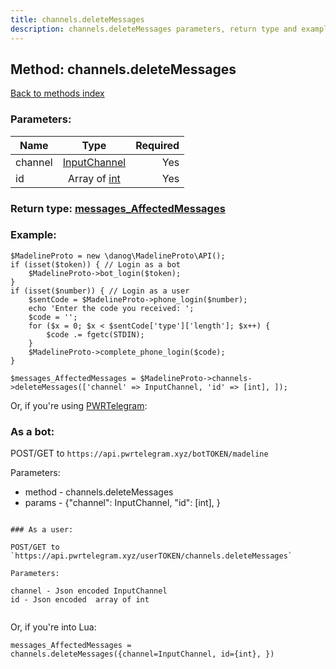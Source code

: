 ```yaml
---
title: channels.deleteMessages
description: channels.deleteMessages parameters, return type and example
---
```

## Method: channels.deleteMessages  
[Back to methods index](index.md)


### Parameters:

| Name     |    Type       | Required |
|----------|:-------------:|---------:|
|channel|[InputChannel](../types/InputChannel.md) | Yes|
|id|Array of [int](../types/int.md) | Yes|


### Return type: [messages\_AffectedMessages](../types/messages_AffectedMessages.md)

### Example:


```
$MadelineProto = new \danog\MadelineProto\API();
if (isset($token)) { // Login as a bot
    $MadelineProto->bot_login($token);
}
if (isset($number)) { // Login as a user
    $sentCode = $MadelineProto->phone_login($number);
    echo 'Enter the code you received: ';
    $code = '';
    for ($x = 0; $x < $sentCode['type']['length']; $x++) {
        $code .= fgetc(STDIN);
    }
    $MadelineProto->complete_phone_login($code);
}

$messages_AffectedMessages = $MadelineProto->channels->deleteMessages(['channel' => InputChannel, 'id' => [int], ]);
```

Or, if you're using [PWRTelegram](https://pwrtelegram.xyz):

### As a bot:

POST/GET to `https://api.pwrtelegram.xyz/botTOKEN/madeline`

Parameters:

* method - channels.deleteMessages
* params - {"channel": InputChannel, "id": [int], }

```

### As a user:

POST/GET to `https://api.pwrtelegram.xyz/userTOKEN/channels.deleteMessages`

Parameters:

channel - Json encoded InputChannel
id - Json encoded  array of int


```

Or, if you're into Lua:

```
messages_AffectedMessages = channels.deleteMessages({channel=InputChannel, id={int}, })
```

